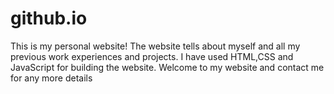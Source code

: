 # github.io
This is my personal website!
The website tells about myself and all my previous work experiences and projects.
I have used HTML,CSS and JavaScript for building the website.
Welcome to my website and contact me for any more details